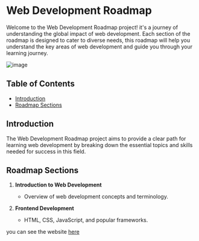

# Web Development Roadmap 

Welcome to the Web Development Roadmap project! it's a journey of understanding the global impact of web development. Each section of the roadmap is designed to cater to diverse needs, this roadmap will help you understand the key areas of web development and guide you through your learning journey.

![image](/icones/Animation.gif)
## Table of Contents

- [Introduction](#introduction)
- [Roadmap Sections](#roadmap-sections)

## Introduction

The Web Development Roadmap project aims to provide a clear path for learning web development by breaking down the essential topics and skills needed for success in this field.


## Roadmap Sections

1. **Introduction to Web Development**
   - Overview of web development concepts and terminology.

2. **Frontend Development**
   - HTML, CSS, JavaScript, and popular frameworks.

you can see the website [here](https://front-end-developer-roadmap.vercel.app)
